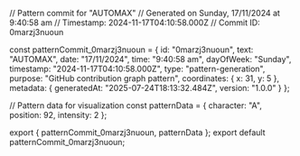 // Pattern commit for "AUTOMAX"
// Generated on Sunday, 17/11/2024 at 9:40:58 am
// Timestamp: 2024-11-17T04:10:58.000Z
// Commit ID: 0marzj3nuoun

const patternCommit_0marzj3nuoun = {
  id: "0marzj3nuoun",
  text: "AUTOMAX",
  date: "17/11/2024",
  time: "9:40:58 am",
  dayOfWeek: "Sunday",
  timestamp: "2024-11-17T04:10:58.000Z",
  type: "pattern-generation",
  purpose: "GitHub contribution graph pattern",
  coordinates: {
    x: 31,
    y: 5
  },
  metadata: {
    generatedAt: "2025-07-24T18:13:32.484Z",
    version: "1.0.0"
  }
};

// Pattern data for visualization
const patternData = {
  character: "A",
  position: 92,
  intensity: 2
};

export { patternCommit_0marzj3nuoun, patternData };
export default patternCommit_0marzj3nuoun;
